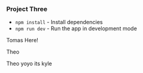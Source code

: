 ### Project Three

- `npm install` - Install dependencies
- `npm run dev` - Run the app in development mode

Tomas Here!

Theo

Theo
yoyo its kyle
